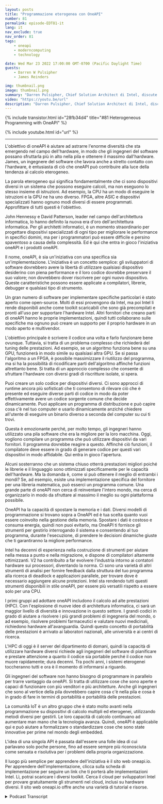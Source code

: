 ```yaml
---
layout: posts
title: "Programmazione eterogenea con OneAPI"
number: 81
permalink: episode-EDT81-it
lang: it
nav_exclude: true
nav_order: 81
tags:
    - oneapi
    - moderncomputing
    - technology

date: Wed Mar 23 2022 17:00:00 GMT-0700 (Pacific Daylight Time)
guests:
    - Darren W Pulsipher
    - James Reinders

img: thumbnail.png
image: thumbnail.png
summary: "Darren Pulsipher, Chief Solution Architect di Intel, discute delle capacità e del futuro di OneAPI, un modello di programmazione unificato, aperto e basato su standard che offre un'esperienza comune agli sviluppatori attraverso le architetture degli acceleratori, con James Reinders, Chief Evangelist di OneAPI di Intel."
video: "https://youtu.be/url"
description: "Darren Pulsipher, Chief Solution Architect di Intel, discute delle capacità e del futuro di OneAPI, un modello di programmazione unificato, aperto e basato su standard che offre un'esperienza comune agli sviluppatori attraverso le architetture degli acceleratori, con James Reinders, Chief Evangelist di OneAPI di Intel."
---
```


<div>
{% include transistor.html id="28fb34d4" title="#81 Heterogeneous Programming with OneAPI" %}

{% include youtube.html id="url" %}
</div>

---

L'obiettivo di oneAPI è aiutare ad astrarre l'enorme diversità che sta emergendo nel campo dell'hardware, in modo che gli ingegneri del software possano sfruttarla più in alto nella pila e ottenere il massimo dall'hardware. James, un ingegnere del software che lavora anche a stretto contatto con l'hardware, è entusiasta di ciò che oneAPI può contribuire alla luce della tendenza al calcolo eterogeneo.

La parola eterogeneo qui significa fondamentalmente che ci sono dispositivi diversi in un sistema che possono eseguire calcoli, ma non eseguono lo stesso insieme di istruzioni. Ad esempio, la CPU ha un modo di eseguire le istruzioni e la GPU ne ha uno diverso. FPGA, altre ASIC e dispositivi specializzati hanno ognuno modi diversi di essere programmati. Approfittare di tutti questi è l'obiettivo.

John Hennessy e David Patterson, leader nel campo dell'architettura informatica, lo hanno definito la nuova era d'oro dell'architettura informatica. Per gli architetti informatici, è un momento straordinario per progettare dispositivi specializzati di ogni tipo per migliorare le performance in specifici domini, ma per i programmatori può essere difficile e persino spaventoso a causa della complessità. Ed è qui che entra in gioco l'iniziativa oneAPI e i prodotti oneAPI.

Il nome, oneAPI, è sia un'iniziativa con una specifica sia un'implementazione. L'iniziativa è un concetto semplice: gli sviluppatori di software dovrebbero avere la libertà di utilizzare qualsiasi dispositivo desiderino con piena performance e il loro codice dovrebbe preservare il suo valore; non dovrebbero dover riscrivere per ogni nuovo dispositivo. Queste caratteristiche possono essere applicate a compilatori, librerie, debugger e qualsiasi tipo di strumento.

Un gran numero di software per implementare specifiche particolari è stato aperto come open-source. Molti di essi provengono da Intel, ma poi Intel li rende disponibili anche come toolkit scaricabili che sono già precompilati e pronti all'uso per supportare l'hardware Intel. Altri fornitori che creano parti di oneAPI hanno le proprie implementazioni, quindi tutti collaborano sulle specifiche ma ognuno può creare un supporto per il proprio hardware in un modo aperto e multivendor.

L'obiettivo principale è scrivere il codice una volta e farlo funzionare bene ovunque. Tuttavia, si tratta di un problema complesso che richiederà del tuning delle prestazioni. Ad esempio, se un algoritmo funziona bene su una GPU, funzionerà in modo simile su qualsiasi altra GPU. Se si passa l'algoritmo a un FPGA, è possibile massimizzare il riutilizzo del programma, ma si ha la possibilità di ricodificare parti dell'algoritmo affinché funzioni altrettanto bene. Si tratta di un approccio complesso che consente di sfruttare l'hardware con diversi gradi di riscritture isolate, si spera.

Puoi creare un solo codice per dispositivi diversi. Ci sono approcci di runtime ancora più sofisticati che ti consentono di rilevare ciò che è presente ed eseguire diverse parti di codice in modo da poter effettivamente avere un codice sorgente comune che decide dinamicamente. Puoi applicare un programma di distribuzione e può capire cosa c'è nel tuo computer e usarlo dinamicamente anziché chiedere all'utente di eseguire un binario diverso a seconda del computer su cui ti trovi.

Questa è emozionante perché, per molto tempo, gli ingegneri hanno utilizzato una pila software che era la migliore per la loro macchina. Oggi, vogliono compilare un programma che può utilizzare dispositivi da vari fornitori. Il programma dovrebbe reagire a questo. Affinché ciò funzioni, il compilatore deve essere in grado di generare codice per questi vari dispositivi in ​​modo affidabile. Qui entra in gioco l'apertura.

Alcuni sosterranno che un sistema chiuso otterrà prestazioni migliori poiché le librerie e il linguaggio sono ottimizzati specificamente per le capacità dell'hardware. Ma la domanda è, come si può ottenere il meglio di entrambi i mondi? Se, ad esempio, esiste una implementazione specifica del fornitore per una libreria matematica, può esserci un programma comune. Una grande parte di oneAPI non cerca di reinventare l'intero mondo, ma cerca di organizzarlo in modo da sfruttare al massimo il meglio su ogni piattaforma possibile.

OneAPI ha la capacità di spostare la memoria e i dati. Diversi modelli di programmazione si trovano sopra a OneAPI ed è tua scelta quanto vuoi essere coinvolto nella gestione della memoria. Spostare i dati è costoso e consuma energia, quindi non puoi evitarlo, ma OneAPI ti fornisce gli strumenti per gestirlo interrogando il sistema e consentendo al tuo programma, durante l'esecuzione, di prendere le decisioni dinamiche giuste che ti garantiranno la migliore performance.

Intel ha decenni di esperienza nella costruzione di strumenti per aiutare nella messa a punto e nella migrazione, e dispone di compilatori altamente ottimizzanti. V2 ha contribuito a far evolvere l'industria intorno ai contatori hardware sui processori, diventando la norma. Ci sono una varietà di altri strumenti di analisi per fornire feedback dalla struttura del tuo programma alla ricerca di deadlock e applicazioni parallele, per trovare dove è necessario aggiungere alcune protezioni. Intel sta rendendo tutti questi strumenti disponibili in stile oneAPI, per essere più versatili rispetto a essere solo per una CPU.

I primi gruppi ad adottare oneAPI includono il calcolo ad alte prestazioni (HPC). Con l'esplosione di nuove idee di architettura informatica, ci sarà un maggior livello di diversità e innovazione in questo settore. I grandi codici in grado di aiutare a risolvere i più grandi problemi di ingegneria del mondo, o ad esempio, risolvere problemi farmaceutici e valutare nuovi medicinali, richiedono hardware all'avanguardia. Quindi questo concetto di portabilità delle prestazioni è arrivato ai laboratori nazionali, alle università e ai centri di ricerca.

L'HPC di oggi è il server del dipartimento di domani, quindi la capacità di utilizzare hardware diversi richiede agli ingegneri del software di pianificare e prestare attenzione a quanto il codice sia portabile perché il codice non muore rapidamente; dura decenni. Tra pochi anni, i sistemi eterogenei toccheranno tutti e ora è il momento di informarsi a riguardo.

Gli ingegneri del software non hanno bisogno di programmare in parallelo per trarre vantaggio da oneAPI. Si tratta di utilizzare cose che sono aperte e capaci di funzionare con più venditori e più architetture. Anche gli ingegneri che sono al vertice della pila dovrebbero capire cosa c'è nella pila e cosa è in grado di fare in termini di portabilità e portabilità delle prestazioni.

La comunità IoT è un altro gruppo che è stato molto avanti nella programmazione su dispositivi di calcolo multipli ed eterogenei, utilizzando metodi diversi per gestirli. Le loro capacità di calcolo continuano ad aumentare man mano che la tecnologia avanza. Quindi, oneAPI è applicabile qui e può aiutare a formalizzare o standardizzare cose che sono state innovative per prime nel mondo degli embedded.

L'idea di una singola API è passata dall'essere una folle idea di cui parlavano solo poche persone, fino ad essere sempre più riconosciuta come sensata e risolutiva per i problemi della propria organizzazione.

Il luogo più semplice per apprendere dell'iniziativa è il sito web oneapi.io. Per apprendere dell'implementazione, clicca sulla scheda di implementazione per seguire un link che ti porterà alle implementazioni Intel. Lì, potrai scaricare i diversi toolkit. Cerca il cloud per sviluppatori Intel per provare gratuitamente gli strumenti nel cloud, inclusi su hardware diversi. Il sito web oneapi.io offre anche una varietà di tutorial e risorse.



<details>
<summary> Podcast Transcript </summary>

<p></p>

</details>
